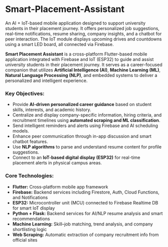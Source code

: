 # Smart-Placement-Assistant
An AI + IoT-based mobile application designed to support university students in their placement journey. It offers personalized job suggestions, real-time notifications, resume sharing, company insights, and a chatbot for peer interaction. The IoT module displays upcoming drives and countdowns using a smart LED board, all connected via Firebase.

<p>
  <strong>Smart Placement Assistant</strong> is a cross-platform Flutter-based mobile application integrated with Firebase and IoT (ESP32) to guide and assist university students in their placement journey. It serves as a career-focused companion that utilizes <strong>Artificial Intelligence (AI)</strong>, <strong>Machine Learning (ML)</strong>, <strong>Natural Language Processing (NLP)</strong>, and embedded systems to deliver a personalized and intelligent experience.
</p>

<h3>Key Objectives:</h3>
<ul>
  <li>Provide <strong>AI-driven personalized career guidance</strong> based on student skills, interests, and academic history.</li>
  <li>Centralize and display company-specific information, hiring criteria, and recruitment timelines using <strong>automated scraping and ML classification</strong>.</li>
  <li>Send intelligent reminders and alerts using Firebase and AI scheduling models.</li>
  <li>Enhance peer communication through in-app discussion and smart chatbot features.</li>
  <li>Use <strong>NLP algorithms</strong> to parse and understand resume content for profile suggestions.</li>
  <li>Connect to an <strong>IoT-based digital display (ESP32)</strong> for real-time placement alerts in physical campus areas.</li>
</ul>

<h3>Core Technologies:</h3>
<ul>
  <li><strong>Flutter:</strong> Cross-platform mobile app framework</li>
  <li><strong>Firebase:</strong> Backend services including Firestore, Auth, Cloud Functions, and Notifications</li>
  <li><strong>ESP32:</strong> Microcontroller unit (MCU) connected to Firebase Realtime DB for smart IoT display</li>
  <li><strong>Python + Flask:</strong> Backend services for AI/NLP resume analysis and smart recommendations</li>
  <li><strong>Machine Learning:</strong> Skill–job matching, trend analysis, and company shortlisting logic</li>
  <li><strong>Web Scraping:</strong> Automatic extraction of company recruitment info from official sites</li>
</ul>

